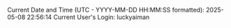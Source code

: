Current Date and Time (UTC - YYYY-MM-DD HH:MM:SS formatted): 2025-05-08 22:56:14
Current User's Login: luckyaiman
